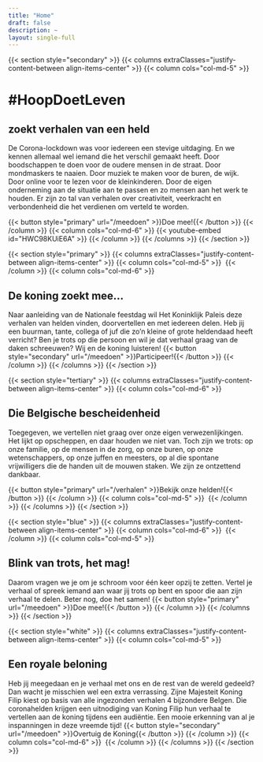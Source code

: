 ```yaml
---
title: "Home"
draft: false
description: ~
layout: single-full
---
```


{{< section style="secondary" >}}
{{< columns extraClasses="justify-content-between align-items-center" >}}
{{< column cols="col-md-5" >}}
# #HoopDoetLeven
## zoekt verhalen van een held
De Corona-lockdown was voor iedereen een stevige uitdaging. En we kennen allemaal wel iemand die het verschil gemaakt heeft. Door boodschappen te doen voor de oudere mensen in de straat. Door mondmaskers te naaien. Door muziek te maken voor de buren, de wijk. Door online voor te lezen voor de kleinkinderen. Door de eigen onderneming aan de situatie aan te passen en zo mensen aan het werk te houden. Er zijn zo tal van verhalen over creativiteit, veerkracht en verbondenheid die het verdienen om verteld te worden.

{{< button style="primary" url="/meedoen" >}}Doe mee!{{< /button >}}
{{< /column >}}
{{< column cols="col-md-6" >}}
{{< youtube-embed id="HWC98KUiE6A" >}}
{{< /column >}}
{{< /columns >}}
{{< /section >}}

{{< section style="primary" >}}
{{< columns extraClasses="justify-content-between align-items-center" >}}
{{< column cols="col-md-5" >}}
<img src="/img/Herowit.png" alt="" class="img-fluid" />
{{< /column >}}
{{< column cols="col-md-6" >}}
## De koning zoekt mee… 
Naar aanleiding van de Nationale feestdag wil Het Koninklijk Paleis deze verhalen van helden vinden, doorvertellen en met iedereen delen. Heb jij een buurman, tante, collega of juf die zo’n kleine of grote heldendaad heeft verricht? Ben je trots op die persoon en wil je dat verhaal graag van de daken schreeuwen? Wij en de koning luisteren!
{{< button style="secondary" url="/meedoen" >}}Participeer!{{< /button >}}
{{< /column >}}
{{< /columns >}}
{{< /section >}}

{{< section style="tertiary" >}}
{{< columns extraClasses="justify-content-between align-items-center" >}}
{{< column cols="col-md-6" >}}
## Die Belgische bescheidenheid
Toegegeven, we vertellen niet graag over onze eigen verwezenlijkingen. Het lijkt op opscheppen, en daar houden we niet van. Toch zijn we trots: op onze familie, op de mensen in de zorg, op onze buren, op onze wetenschappers, op onze juffen en meesters, op al die spontane vrijwilligers die de handen uit de mouwen staken. We zijn ze ontzettend dankbaar.

{{< button style="primary" url="/verhalen" >}}Bekijk onze helden!{{< /button >}}
{{< /column >}}
{{< column cols="col-md-5" >}}
<img src="/img/KermisWit.png" alt="" class="img-fluid" />
{{< /column >}}
{{< /columns >}}
{{< /section >}}

{{< section style="blue" >}}
{{< columns extraClasses="justify-content-between align-items-center" >}}
{{< column cols="col-md-6" >}}
<img src="/img/Doneer_Hero.png" alt="" class="img-fluid" />
{{< /column >}}
{{< column cols="col-md-5" >}}
## Blink van trots, het mag!
Daarom vragen we je om je schroom voor één keer opzij te zetten. Vertel je verhaal of spreek iemand aan waar jij trots op bent en spoor die aan zijn verhaal te delen. Beter nog, doe het samen!
{{< button style="primary" url="/meedoen" >}}Doe mee!{{< /button >}}
{{< /column >}}
{{< /columns >}}
{{< /section >}}

{{< section style="white" >}}
{{< columns extraClasses="justify-content-between align-items-center" >}}
{{< column cols="col-md-5" >}}
## Een royale beloning
Heb jij meegedaan en je verhaal met ons en de rest van de wereld gedeeld? Dan wacht je misschien wel een extra verrassing. Zijne Majesteit Koning Filip kiest op basis van alle ingezonden verhalen 4 bijzondere Belgen. Die coronahelden krijgen een uitnodiging van Koning Filip hun verhaal te vertellen aan de koning tijdens een audiëntie. Een mooie erkenning van al je inspanningen in deze vreemde tijd!
{{< button style="secondary" url="/meedoen" >}}Overtuig de Koning{{< /button >}}
{{< /column >}}
{{< column cols="col-md-6" >}}
<img src="/img/HeroZwart.png" alt="" class="img-fluid" />
{{< /column >}}
{{< /columns >}}
{{< /section >}}